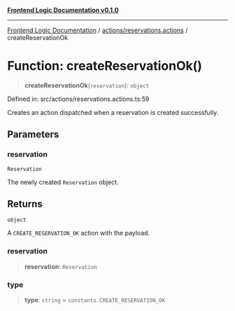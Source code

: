 [**Frontend Logic Documentation v0.1.0**](../../../README.md)

***

[Frontend Logic Documentation](../../../modules.md) / [actions/reservations.actions](../README.md) / createReservationOk

# Function: createReservationOk()

> **createReservationOk**(`reservation`): `object`

Defined in: src/actions/reservations.actions.ts:59

Creates an action dispatched when a reservation is created successfully.

## Parameters

### reservation

`Reservation`

The newly created `Reservation` object.

## Returns

`object`

A `CREATE_RESERVATION_OK` action with the payload.

### reservation

> **reservation**: `Reservation`

### type

> **type**: `string` = `constants.CREATE_RESERVATION_OK`

